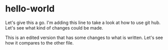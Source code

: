 # hello-world
Let's give this a go.
I'm adding this line to take a look at how to use git hub.
Let's see what kind of changes could be made.

This is an edited version that has some changes to what is written. Let's see how it compares to the other file.
